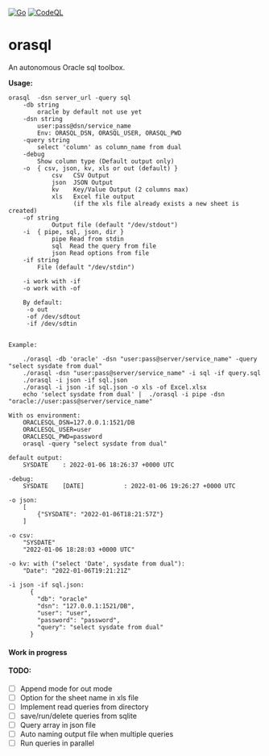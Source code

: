[![Go](https://github.com/Tracnac/orasql/actions/workflows/go.yml/badge.svg)](https://github.com/Tracnac/orasql/actions/workflows/go.yml) [![CodeQL](https://github.com/Tracnac/orasql/actions/workflows/codeql-analysis.yml/badge.svg)](https://github.com/Tracnac/orasql/actions/workflows/codeql-analysis.yml)

# orasql
An autonomous Oracle sql toolbox.

__Usage:__
```man
orasql  -dsn server_url -query sql
    -db string
        oracle by default not use yet
    -dsn string
        user:pass@dsn/service_name
        Env: ORASQL_DSN, ORASQL_USER, ORASQL_PWD
    -query string
        select 'column' as column_name from dual
    -debug
        Show column type (Default output only)
    -o  { csv, json, kv, xls or out (default) }
            csv   CSV Output
            json  JSON Output
            kv    Key/Value Output (2 columns max)
            xls   Excel file output
                  (if the xls file already exists a new sheet is created)
    -of string
            Output file (default "/dev/stdout")
    -i  { pipe, sql, json, dir }
            pipe Read from stdin
            sql  Read the query from file
            json Read options from file
    -if string
        File (default "/dev/stdin")

    -i work with -if
    -o work with -of

    By default:
     -o out
     -of /dev/sdtout
     -if /dev/sdtin
     

Example:

    ./orasql -db 'oracle' -dsn "user:pass@server/service_name" -query "select sysdate from dual"
    ./orasql -dsn "user:pass@server/service_name" -i sql -if query.sql
    ./orasql -i json -if sql.json
    ./orasql -i json -if sql.json -o xls -of Excel.xlsx
    echo 'select sysdate from dual' |  ./orasql -i pipe -dsn "oracle://user:pass@server/service_name"

With os environment: 
    ORACLESQL_DSN=127.0.0.1:1521/DB
    ORACLESQL_USER=user
    ORACLESQL_PWD=password
    orasql -query "select sysdate from dual"

default output:
    SYSDATE    : 2022-01-06 18:26:37 +0000 UTC

-debug:
    SYSDATE    [DATE]           : 2022-01-06 19:26:27 +0000 UTC

-o json:
    [
        {"SYSDATE": "2022-01-06T18:21:57Z"}
    ]

-o csv:
    "SYSDATE"
    "2022-01-06 18:28:03 +0000 UTC"

-o kv: with ("select 'Date', sysdate from dual"):
    "Date": "2022-01-06T19:21:21Z"

-i json -if sql.json:
      {
        "db": "oracle"
        "dsn": "127.0.0.1:1521/DB",
        "user": "user",
        "password": "password",
        "query": "select sysdate from dual"
      }
```

#### Work in progress
#### TODO:
- [ ] Append mode for out mode
- [ ] Option for the sheet name in xls file
- [ ] Implement read queries from directory
- [ ] save/run/delete queries from sqlite
- [ ] Query array in json file
- [ ] Auto naming output file when multiple queries
- [ ] Run queries in parallel

